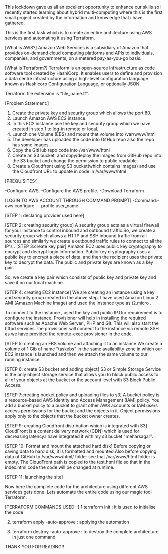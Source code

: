 This lockdown gave us all an excellent opportunity to enhance our skills so i recently started learning about hybrid multi-computing where this is the first small project created by the information and knowledge that i have gathered.

This is the first task which is to create an entire architecture using AWS services and automating it using Terraform.

[What is AWS?]
Amazon Web Services is a subsidiary of Amazon that provides on-demand cloud computing platforms and APIs to individuals, companies, and governments, on a metered pay-as-you-go basis.

[What is Terraform?]
Terraform is an open-source infrastructure as code software tool created by HashiCorp. It enables users to define and provision a data centre infrastructure using a high-level configuration language known as Hashicorp Configuration Language, or optionally JSON.

Terraform file extension is “file_name.tf".

[Problem Statement:]

1. Create the private key and security group which allows the port 80.
2. Launch Amazon AWS EC2 instance.
3. In this EC2 instance use the key and security group which we have created in step 1 to log-in remote or local.
4. Launch one Volume (EBS) and mount that volume into /var/www/html
5. The developer has uploaded the code into GitHub repo also the repo has some images.
6. Copy the GitHub repo code into /var/www/html
7. Create an S3 bucket, and copy/deploy the images from GitHub repo into the S3 bucket and change the permission to public readable.
8. Create a Cloudfront using S3 bucket(which contains images) and use the Cloudfront URL to update in code in /var/www/html

[PREQUISITES:]

-Configure AWS.
-Configure the AWS profile.
-Download Terraform

[LOGIN TO AWS ACCOUNT THROUGH COMMAND PROMPT]
 -Command:-aws configure — profile user_name

[STEP 1: declaring provider used here]

[STEP 2: creating security group]
A security group acts as a virtual firewall for your instance to control inbound and outbound traffic.So, we create a security group which allows a HTTP and SSH inbound traffic from all sources and similarly we create a outbound traffic rules to connect to all the IP's .
[STEP 3:create key pair]
Amazon EC2 uses public key cryptography to encrypt and decrypt login information. Public key cryptography uses a public key to encrypt a piece of data, and then the recipient uses the private key to decrypt the data. The public and private keys are known as a key pair.

So, we create a key pair which consists of public key and private key and save it on our local machine.

[STEP 4: creating EC2 instance]
We are creating an instance using a key and security group created in the above step. I have used Amazon Linux 2 AMI (Amazon Machine Image) and used the instance type as t2.micro .

To connect to the instance , used the key and public IP.Our requirement is to configure the instance. Provisioner will help in installing the required software such as Apache Web Server , PHP and Git. This will also start the httpd services.The provisioner will connect to the instance via remote SSH as we have provided the remote-exec provisioner in the code.

[STEP 5: creating an EBS volume and attaching it to an instance
We create a volume of 1 Gib of name "taskebs" in the same availability zone in which our EC2 instance is launched and then we attach the same volume to our running instance.

[STEP 6: create S3 bucket and adding object]
S3 or Simple Storage Service is the only object storage service that allows you to block public access to all of your objects at the bucket or the account level with S3 Block Public Access.

[STEP 7:creating bucket policy and uploading files to s3]
A bucket policy is a resource-based AWS Identity and Access Management (IAM) policy. You add a bucket policy to a bucket to grant other AWS accounts or IAM users access permissions for the bucket and the objects in it. Object permissions apply only to the objects that the bucket owner creates.

[STEP 9: creating Cloudfront distribution which is integrated with S3]
CloudFront is a content delivery network (CDN) which is used for decreasing latency.I have integrated it with my s3 bucket "meharsagar".

[STEP 10: Format and mount the attached hard disk]
Before copying or saving data to hard disk, it is formatted and mounted.Also before copying data of GitHub to /var/www/html/ folder see that /var/www/html folder is empty. The CloudFront path is copied to the test.html file so that in the index.html code the code will be changed at runtime.

[STEP 11: launching the site]


Now here the complete code for the architecture using different AWS services gets done. Lets automate the entire code using our magic tool Terraform.

[TERRAFORM COMMANDS USED:-]
1.terraform init : it is used to initialise the code

2. terraform apply -auto-approve : applying the automation

3. terraform destroy -auto-approve : to destroy the complete architecture in just one command


THANK YOU FOR READING!!

